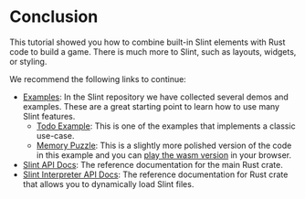 <!-- Copyright © SixtyFPS GmbH <info@slint.dev> ; SPDX-License-Identifier: MIT -->

# Conclusion

This tutorial showed you how to combine built-in Slint elements with Rust code to build a
game. There is much more to Slint, such as layouts, widgets, or styling.

We recommend the following links to continue:

-   [Examples](https://github.com/slint-ui/slint/tree/master/examples): In the Slint repository we have collected several demos and examples. These are a great starting point to learn how to use many Slint features.
    -   [Todo Example](https://github.com/slint-ui/slint/tree/master/examples/todo): This is one of the examples that implements a classic use-case.
    -   [Memory Puzzle](https://github.com/slint-ui/slint/tree/master/examples/memory): This is a slightly more polished version of the code in this example and you can <a href="https://slint.dev/demos/memory/" target="_blank">play the wasm version</a> in your browser.
-   [Slint API Docs](https://slint.dev/docs/rust/slint/): The reference documentation for the main Rust crate.
-   [Slint Interpreter API Docs](https://slint.dev/docs/rust/slint_interpreter/): The reference documentation for Rust crate that allows you to dynamically load Slint files.

